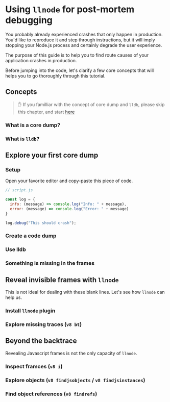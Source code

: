 # Using `llnode` for post-mortem debugging

You probably already experienced crashes that only happen in production.
You'd like to reproduce it and step through instructions, 
but it will imply stopping your Node.js process and certainly 
degrade the user experience.

The purpose of this guide is to help you to find route causes
of your application crashes in production.

Before jumping into the code, let's clarify a few core concepts
that will helps you to go thoroughly through this tutorial.

## Concepts

> ✋ If you familliar with the concept of core dump and `lldb`, 
> please skip this chapter, and start [here](#explore-your-firstcore-dump)

### What is a core dump?
### What is `lldb`?

## Explore your first core dump

### Setup

Open your favorite editor and copy-paste this piece of code.

```js
// script.js

const log = {
  info: (message) => console.log("Info: " + message),
  error: (message) => console.log("Error: " + message)
}

log.debug("This should crash");
```

### Create a code dump
### Use lldb
### Something is missing in the frames

## Reveal invisible frames with `llnode`

This is not ideal for dealing with these blank lines.
Let's see how `llnode` can help us.

### Install `llnode` plugin
### Explore missing traces (`v8 bt`)

## Beyond the backtrace

Revealing Javascript frames is not the only capacity of `llnode`.

### Inspect framces (`v8 i`)
### Explore objects (`v8 findjsobjects` / `v8 findjsinstances`)
### Find object references (`v8 findrefs`)
